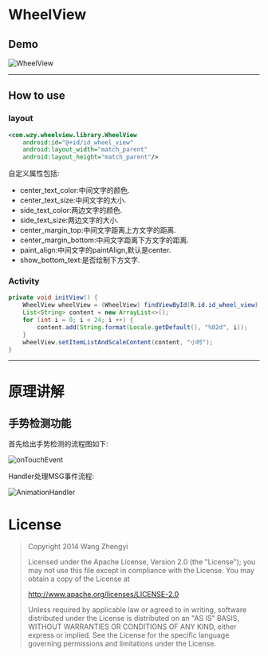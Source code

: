 # WheelView

## Demo

![WheelView](https://github.com/wangzhengyi/WheelView/raw/master/screenshots/device-2016-04-25-164354.png)

--------
## How to use

### layout

```xml
<com.wzy.wheelview.library.WheelView
    android:id="@+id/id_wheel_view"
    android:layout_width="match_parent"
    android:layout_height="match_parent"/>
```

自定义属性包括:

* center_text_color:中间文字的颜色.
* center_text_size:中间文字的大小.
* side_text_color:两边文字的颜色.
* side_text_size:两边文字的大小.
* center_margin_top:中间文字距离上方文字的距离.
* center_margin_bottom:中间文字距离下方文字的距离.
* paint_align:中间文字的paintAlign,默认是center.
* show_bottom_text:是否绘制下方文字.

### Activity
```java
private void initView() {
    WheelView wheelView = (WheelView) findViewById(R.id.id_wheel_view);
    List<String> content = new ArrayList<>();
    for (int i = 0; i < 24; i ++) {
        content.add(String.format(Locale.getDefault(), "%02d", i));
    }
    wheelView.setItemListAndScaleContent(content, "小时");
}
```

-------
# 原理讲解

## 手势检测功能

首先给出手势检测的流程图如下:

![onTouchEvent](https://github.com/wangzhengyi/WheelView/raw/master/screenshots/GestureDetector.png)

Handler处理MSG事件流程:

![AnimationHandler](https://github.com/wangzhengyi/WheelView/raw/master/screenshots/AnimationHandler.png)


# License
>Copyright 2014 Wang Zhengyi
>
>Licensed under the Apache License, Version 2.0 (the "License");
 you may not use this file except in compliance with the License.
 You may obtain a copy of the License at
> 
>    http://www.apache.org/licenses/LICENSE-2.0
> 
> Unless required by applicable law or agreed to in writing, software
 distributed under the License is distributed on an "AS IS" BASIS,
 WITHOUT WARRANTIES OR CONDITIONS OF ANY KIND, either express or implied.
 See the License for the specific language governing permissions and
 limitations under the License.